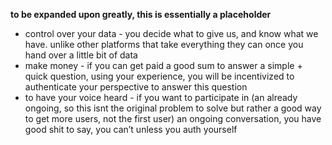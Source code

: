 
**to be expanded upon greatly, this is essentially a placeholder**

- control over your data - you decide what to give us, and know what we have. unlike other platforms that take everything they can once you hand over a little bit of data
- make money - if you can get paid a good sum to answer a simple + quick question, using your experience, you will be incentivized to authenticate your perspective to answer this question
- to have your voice heard - if you want to participate in (an already ongoing, so this isnt the original problem to solve but rather a good way to get more users, not the first user) an ongoing conversation, you have good shit to say, you can’t unless you auth yourself